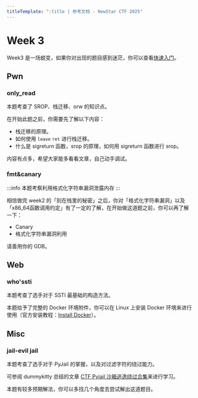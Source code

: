 ```yaml
---
titleTemplate: ":title | 参考文档 - NewStar CTF 2025"
---
```


<script setup>
import Container from '@/components/docs/Container.vue'
import Link from '@/components/docs/Link.vue'
import { ElTag, ElCollapse, ElCollapseItem, ElTooltip } from 'element-plus'
import 'element-plus/es/components/tag/style/css'
import 'element-plus/es/components/collapse/style/css'
import 'element-plus/es/components/collapse-item/style/css'
import 'element-plus/es/components/tooltip/style/css'
</script>

# Week 3

Week3 是一场蜕变，如果你对出现的题目感到迷茫，你可以查看[快速入门](/learn/)。

## Pwn

### only_read

<Container type='info'>

本题考查了 SROP、栈迁移、orw 的知识点。

</Container>

在开始此题之前，你需要先了解以下内容：

- 栈迁移的原理。
- 如何使用 `leave` `ret` 进行栈迁移。
- 什么是 sigreturn 函数，srop 的原理，如何用 sigreturn 函数进行 srop。

内容有点多，希望大家能多看看文章，自己动手调试。

### fmt&canary

:::info
本题考察利用格式化字符串漏洞泄露内存
:::

相信做完 week2 的「刻在栈里的秘密」之后，你对「格式化字符串漏洞」以及「x86_64函数调用约定」有了一定的了解，在开始做这道题之前，你可以再了解一下：

- <Link icon="external" theme="underline hover" href="https://ctf-wiki.org/pwn/linux/user-mode/mitigation/canary/?h=canary">Canary</Link>
- <Link icon="external" theme="underline hover" href="https://ctf-wiki.org/pwn/linux/user-mode/fmtstr/fmtstr-exploit/">格式化字符串漏洞利用</Link>

请善用你的 GDB。

## Web

### who'ssti

<Container type='info'>

本题考查了选手对于 SSTI 最基础的构造方法。

</Container>

本题给予了完整的 Docker 环境附件，你可以在 Linux 上安装 Docker 环境来进行使用<span data-desc>（官方安装教程：[Install Docker](https://docs.docker.com/engine/install/ubuntu/)）</span>。

## Misc

### jail-evil jail

<Container type='info'>

本题考查了选手对于 PyJail 的掌握，以及对过滤字符的绕过能力。

</Container>

可参阅 dummykitty 总结的文章 [CTF Pyjail 沙箱逃逸绕过合集](https://dummykitty.github.io/posts/python-沙箱逃逸绕过/)来进行学习。

本题有较多预期解法，你可以多找几个角度去尝试解出这道题目。